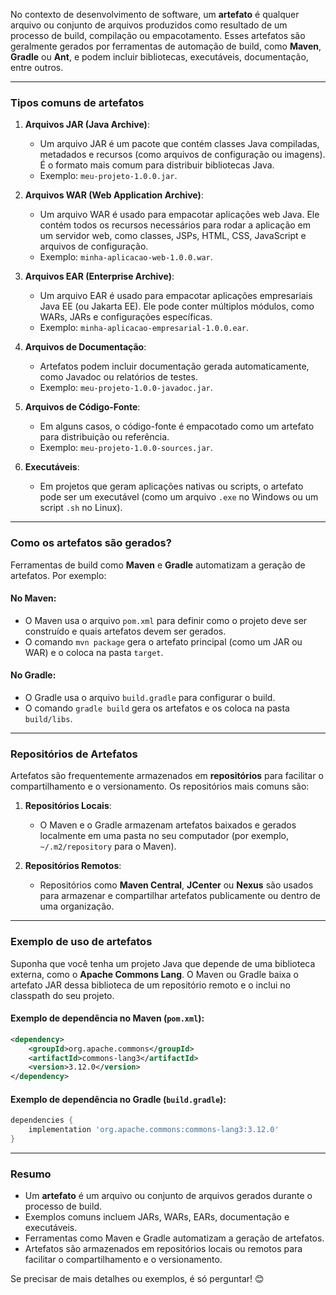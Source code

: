 No contexto de desenvolvimento de software, um **artefato** é qualquer arquivo ou conjunto de arquivos produzidos como resultado de um processo de build, compilação ou empacotamento. Esses artefatos são geralmente gerados por ferramentas de automação de build, como **Maven**, **Gradle** ou **Ant**, e podem incluir bibliotecas, executáveis, documentação, entre outros.

---

### Tipos comuns de artefatos
1. **Arquivos JAR (Java Archive)**:
   - Um arquivo JAR é um pacote que contém classes Java compiladas, metadados e recursos (como arquivos de configuração ou imagens). É o formato mais comum para distribuir bibliotecas Java.
   - Exemplo: `meu-projeto-1.0.0.jar`.

2. **Arquivos WAR (Web Application Archive)**:
   - Um arquivo WAR é usado para empacotar aplicações web Java. Ele contém todos os recursos necessários para rodar a aplicação em um servidor web, como classes, JSPs, HTML, CSS, JavaScript e arquivos de configuração.
   - Exemplo: `minha-aplicacao-web-1.0.0.war`.

3. **Arquivos EAR (Enterprise Archive)**:
   - Um arquivo EAR é usado para empacotar aplicações empresariais Java EE (ou Jakarta EE). Ele pode conter múltiplos módulos, como WARs, JARs e configurações específicas.
   - Exemplo: `minha-aplicacao-empresarial-1.0.0.ear`.

4. **Arquivos de Documentação**:
   - Artefatos podem incluir documentação gerada automaticamente, como Javadoc ou relatórios de testes.
   - Exemplo: `meu-projeto-1.0.0-javadoc.jar`.

5. **Arquivos de Código-Fonte**:
   - Em alguns casos, o código-fonte é empacotado como um artefato para distribuição ou referência.
   - Exemplo: `meu-projeto-1.0.0-sources.jar`.

6. **Executáveis**:
   - Em projetos que geram aplicações nativas ou scripts, o artefato pode ser um executável (como um arquivo `.exe` no Windows ou um script `.sh` no Linux).

---

### Como os artefatos são gerados?
Ferramentas de build como **Maven** e **Gradle** automatizam a geração de artefatos. Por exemplo:

#### No Maven:
- O Maven usa o arquivo `pom.xml` para definir como o projeto deve ser construído e quais artefatos devem ser gerados.
- O comando `mvn package` gera o artefato principal (como um JAR ou WAR) e o coloca na pasta `target`.

#### No Gradle:
- O Gradle usa o arquivo `build.gradle` para configurar o build.
- O comando `gradle build` gera os artefatos e os coloca na pasta `build/libs`.

---

### Repositórios de Artefatos
Artefatos são frequentemente armazenados em **repositórios** para facilitar o compartilhamento e o versionamento. Os repositórios mais comuns são:

1. **Repositórios Locais**:
   - O Maven e o Gradle armazenam artefatos baixados e gerados localmente em uma pasta no seu computador (por exemplo, `~/.m2/repository` para o Maven).

2. **Repositórios Remotos**:
   - Repositórios como **Maven Central**, **JCenter** ou **Nexus** são usados para armazenar e compartilhar artefatos publicamente ou dentro de uma organização.

---

### Exemplo de uso de artefatos
Suponha que você tenha um projeto Java que depende de uma biblioteca externa, como o **Apache Commons Lang**. O Maven ou Gradle baixa o artefato JAR dessa biblioteca de um repositório remoto e o inclui no classpath do seu projeto.

#### Exemplo de dependência no Maven (`pom.xml`):
```xml
<dependency>
    <groupId>org.apache.commons</groupId>
    <artifactId>commons-lang3</artifactId>
    <version>3.12.0</version>
</dependency>
```

#### Exemplo de dependência no Gradle (`build.gradle`):
```groovy
dependencies {
    implementation 'org.apache.commons:commons-lang3:3.12.0'
}
```

---

### Resumo
- Um **artefato** é um arquivo ou conjunto de arquivos gerados durante o processo de build.
- Exemplos comuns incluem JARs, WARs, EARs, documentação e executáveis.
- Ferramentas como Maven e Gradle automatizam a geração de artefatos.
- Artefatos são armazenados em repositórios locais ou remotos para facilitar o compartilhamento e o versionamento.

Se precisar de mais detalhes ou exemplos, é só perguntar! 😊
